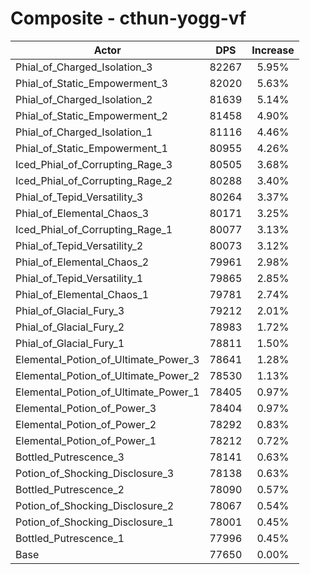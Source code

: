 # Composite - cthun-yogg-vf
| Actor | DPS | Increase |
|---|:---:|:---:|
|Phial_of_Charged_Isolation_3|82267|5.95%|
|Phial_of_Static_Empowerment_3|82020|5.63%|
|Phial_of_Charged_Isolation_2|81639|5.14%|
|Phial_of_Static_Empowerment_2|81458|4.90%|
|Phial_of_Charged_Isolation_1|81116|4.46%|
|Phial_of_Static_Empowerment_1|80955|4.26%|
|Iced_Phial_of_Corrupting_Rage_3|80505|3.68%|
|Iced_Phial_of_Corrupting_Rage_2|80288|3.40%|
|Phial_of_Tepid_Versatility_3|80264|3.37%|
|Phial_of_Elemental_Chaos_3|80171|3.25%|
|Iced_Phial_of_Corrupting_Rage_1|80077|3.13%|
|Phial_of_Tepid_Versatility_2|80073|3.12%|
|Phial_of_Elemental_Chaos_2|79961|2.98%|
|Phial_of_Tepid_Versatility_1|79865|2.85%|
|Phial_of_Elemental_Chaos_1|79781|2.74%|
|Phial_of_Glacial_Fury_3|79212|2.01%|
|Phial_of_Glacial_Fury_2|78983|1.72%|
|Phial_of_Glacial_Fury_1|78811|1.50%|
|Elemental_Potion_of_Ultimate_Power_3|78641|1.28%|
|Elemental_Potion_of_Ultimate_Power_2|78530|1.13%|
|Elemental_Potion_of_Ultimate_Power_1|78405|0.97%|
|Elemental_Potion_of_Power_3|78404|0.97%|
|Elemental_Potion_of_Power_2|78292|0.83%|
|Elemental_Potion_of_Power_1|78212|0.72%|
|Bottled_Putrescence_3|78141|0.63%|
|Potion_of_Shocking_Disclosure_3|78138|0.63%|
|Bottled_Putrescence_2|78090|0.57%|
|Potion_of_Shocking_Disclosure_2|78067|0.54%|
|Potion_of_Shocking_Disclosure_1|78001|0.45%|
|Bottled_Putrescence_1|77996|0.45%|
|Base|77650|0.00%|
